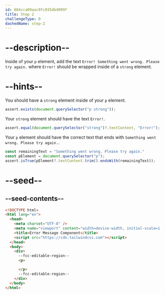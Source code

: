 ```yaml
---
id: 684cca09aac0fc035db4099f
title: Step 2
challengeType: 0
dashedName: step-2
---
```


# --description--

Inside of your `p` element, add the text `Error! Something went wrong. Please try again.` where `Error!` should be wrapped inside of a `strong` element.

# --hints--

You should have a `strong` element inside of your `p` element.

```js
assert.exists(document.querySelector("p strong"));
```

Your `strong` element should have the text `Error!`.

```js
assert.equal(document.querySelector("strong")?.textContent, "Error!");
```

Your `p` element should have the correct text that ends with `Something went wrong. Please try again.`.

```js
const remainingText = "Something went wrong. Please try again."
const pElement = document.querySelector("p");
assert.isTrue(pElement?.textContent.trim().endsWith(remainingText));
```

# --seed--

## --seed-contents--

```html
<!DOCTYPE html>
<html lang="en">
  <head>
    <meta charset="UTF-8" />
    <meta name="viewport" content="width=device-width, initial-scale=1.0" />
    <title>Error Message Component</title>
    <script src="https://cdn.tailwindcss.com"></script>
  </head>
  <body>
    <div>
      --fcc-editable-region--
      <p>

      </p>
      --fcc-editable-region--
    </div>
  </body>
</html>
```
